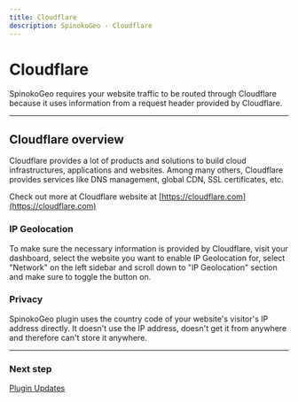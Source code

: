 ```yaml
---
title: Cloudflare
description: SpinokoGeo - Cloudflare
---
```


# Cloudflare

SpinokoGeo requires your website traffic to be routed through Cloudflare because it uses information from a request header provided by Cloudflare.

---

## Cloudflare overview

Cloudflare provides a lot of products and solutions to build cloud infrastructures, applications and websites. Among many others, Cloudflare provides services like DNS management, global CDN, SSL certificates, etc.

Check out more at Cloudflare website at [https://cloudflare.com](https://cloudflare.com)

### IP Geolocation

To make sure the necessary information is provided by Cloudflare, visit your dashboard, select the website you want to enable IP Geolocation for, select "Network" on the left sidebar and scroll down to "IP Geolocation" section and make sure to toggle the button on.

### Privacy

SpinokoGeo plugin uses the country code of your website's visitor's IP address directly. It doesn't use the IP address, doesn't get it from anywhere and therefore can't store it anywhere.

---

### Next step

[Plugin Updates](/docs/spinoko-geo/plugin-updates/)
